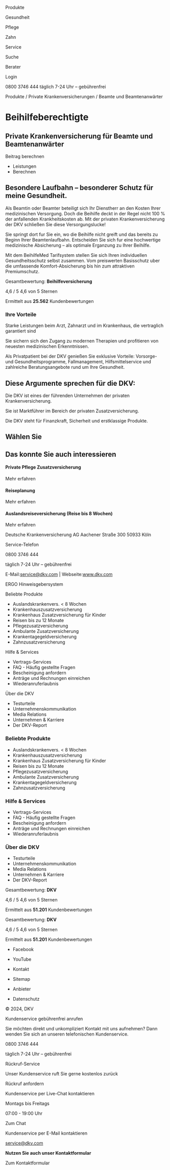 Produkte

Gesundheit

Pflege

Zahn

Service

Suche

Berater

Login

0800 3746 444 täglich 7-24 Uhr – gebührenfrei

Produkte / Private Krankenversicherungen / Beamte und Beamtenanwärter

# Beihilfeberechtigte

## Private Krankenversicherung für Beamte und Beamtenanwärter

Beitrag berechnen

  * Leistungen
  * Berechnen

## Besondere Laufbahn – besonderer Schutz für meine Gesundheit.

Als Beamtin oder Beamter beteiligt sich Ihr Dienstherr an den Kosten Ihrer
medizinischen Versorgung. Doch die Beihilfe deckt in der Regel nicht 100 % der
anfallenden Krankheitskosten ab. Mit der privaten Krankenversicherung der DKV
schließen Sie diese Versorgungslucke!

Sie springt dort fur Sie ein, wo die Beihilfe nicht greift und das bereits zu
Beginn Ihrer Beamtenlaufbahn. Entscheiden Sie sich fur eine hochwertige
medizinische Absicherung – als optimale Erganzung zu Ihrer Beihilfe.



Mit dem BeihilfeMed Tarifsystem stellen Sie sich Ihren individuellen
Gesundheitsschutz selbst zusammen. Vom preiswerten Basisschutz uber die
umfassende Komfort-Absicherung bis hin zum attraktiven Premiumschutz.

Gesamtbewertung: **Beihilfeversicherung**

4,6 / 5 4,6 von 5 Sternen

Ermittelt aus **25.562** Kundenbewertungen  

### Ihre Vorteile

Starke Leistungen beim Arzt, Zahnarzt und im Krankenhaus, die vertraglich
garantiert sind

Sie sichern sich den Zugang zu modernen Therapien und profitieren von neuesten
medizinischen Erkenntnissen.

Als Privatpatient bei der DKV genießen Sie exklusive Vorteile: Vorsorge- und
Gesundheitsprogramme, Fallmanagement, Hilfsmittelservice und zahlreiche
Beratungsangebote rund um Ihre Gesundheit.

## Diese Argumente sprechen für die DKV:

Die DKV ist eines der führenden Unternehmen der privaten Krankenversicherung.

Sie ist Marktführer im Bereich der privaten Zusatzversicherung.

Die DKV steht für Finanzkraft, Sicherheit und erstklassige Produkte.

## Wählen Sie

## Das konnte Sie auch interessieren

#### Private Pflege Zusatzversicherung

Mehr erfahren

#### Reiseplanung

Mehr erfahren

#### Auslandsreiseversicherung (Reise bis 8 Wochen)

Mehr erfahren

Deutsche Krankenversicherung AG Aachener Straße 300 50933 Köln

Service-Telefon

0800 3746 444

täglich 7-24 Uhr – gebührenfrei

E-Mail:service@dkv.com | Webseite:www.dkv.com

  
ERGO Hinweisgebersystem

Beliebte Produkte

  * Auslandskrankenvers. < 8 Wochen
  * Krankenhauszusatzversicherung
  * Krankenhaus Zusatzversicherung für Kinder
  * Reisen bis zu 12 Monate
  * Pflegezusatzversicherung
  * Ambulante Zusatzversicherung
  * Krankentagegeldversicherung
  * Zahnzusatzversicherung

Hilfe & Services

  * Vertrags-Services
  * FAQ - Häufig gestellte Fragen
  * Bescheinigung anfordern
  * Anträge und Rechnungen einreichen
  * Wiederanruferlaubnis

Über die DKV

  * Testurteile
  * Unternehmenskommunikation
  * Media Relations
  * Unternehmen & Karriere
  * Der DKV-Report

### Beliebte Produkte

  * Auslandskrankenvers. < 8 Wochen
  * Krankenhauszusatzversicherung
  * Krankenhaus Zusatzversicherung für Kinder
  * Reisen bis zu 12 Monate
  * Pflegezusatzversicherung
  * Ambulante Zusatzversicherung
  * Krankentagegeldversicherung
  * Zahnzusatzversicherung

### Hilfe & Services

  * Vertrags-Services
  * FAQ - Häufig gestellte Fragen
  * Bescheinigung anfordern
  * Anträge und Rechnungen einreichen
  * Wiederanruferlaubnis

### Über die DKV

  * Testurteile
  * Unternehmenskommunikation
  * Media Relations
  * Unternehmen & Karriere
  * Der DKV-Report

Gesamtbewertung: **DKV**

4,6 / 5 4,6 von 5 Sternen

Ermittelt aus **51.201** Kundenbewertungen  

Gesamtbewertung: **DKV**

4,6 / 5 4,6 von 5 Sternen

Ermittelt aus **51.201** Kundenbewertungen  

  * Facebook
  * YouTube

  * Kontakt
  * Sitemap
  * Anbieter
  * Datenschutz

© 2024, DKV

Kundenservice gebührenfrei anrufen

Sie möchten direkt und unkompliziert Kontakt mit uns aufnehmen? Dann wenden
Sie sich an unseren telefonischen Kundenservice.

0800 3746 444

täglich 7-24 Uhr – gebührenfrei

Rückruf-Service

Unser Kundenservice ruft Sie gerne kostenlos zurück

Rückruf anfordern

Kundenservice per Live-Chat kontaktieren

Montags bis Freitags

07:00 - 19:00 Uhr

Zum Chat

Kundenservice per E-Mail kontaktieren

service@dkv.com

**Nutzen Sie auch unser Kontaktformular**

Zum Kontaktformular

